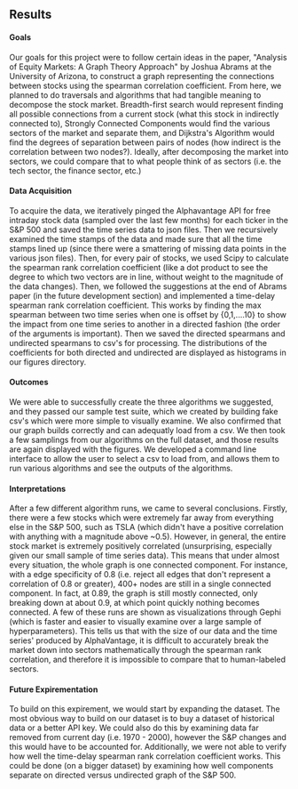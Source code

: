 ## Results

#### Goals

Our goals for this project were to follow certain ideas in the paper, "Analysis of Equity Markets: A Graph Theory Approach" by Joshua Abrams at the University of Arizona, to construct a graph representing the connections between stocks using the spearman correlation coefficient. From here, we planned to do traversals and algorithms that had tangible meaning to decompose the stock market. Breadth-first search would represent finding all possible connections from a current stock (what this stock in indirectly connected to), Strongly Connected Components would find the various sectors of the market and separate them, and Dijkstra's Algorithm would find the degrees of separation between pairs of nodes (how indirect is the correlation between two nodes?). Ideally, after decomposing the market into sectors, we could compare that to what people think of as sectors (i.e. the tech sector, the finance sector, etc.)

#### Data Acquisition

To acquire the data, we iteratively pinged the Alphavantage API for free intraday stock data (sampled over the last few months) for each ticker in the S&P 500 and saved the time series data to json files. Then we recursively examined the time stamps of the data and made sure that all the time stamps lined up (since there were a smattering of missing data points in the various json files). Then, for every pair of stocks, we used Scipy to calculate the spearman rank correlation coefficient (like a dot product to see the degree to which two vectors are in line, without weight to the magnitude of the data changes). Then, we followed the suggestions at the end of Abrams paper (in the future development section) and implemented a time-delay spearman rank correlation coefficient. This works by finding the max spearman between two time series when one is offset by {0,1,....10} to show the impact from one time series to another in a directed fashion (the order of the arguments is important). Then we saved the directed spearmans and undirected spearmans to csv's for processing. The distributions of the coefficients for both directed and undirected are displayed as histograms in our figures directory.

#### Outcomes

We were able to successfully create the three algorithms we suggested, and they passed our sample test suite, which we created by building fake csv's which were more simple to visually examine. We also confirmed that our graph builds correctly and can adequatly load from a csv. We then took a few samplings from our algorithms on the full dataset, and those results are again displayed with the figures. We developed a command line interface to allow the user to select a csv to load from, and allows them to run various algorithms and see the outputs of the algorithms. 

#### Interpretations

After a few different algorithm runs, we came to several conclusions. Firstly, there were a few stocks which were extremely far away from everything else in the S&P 500, such as TSLA (which didn't have a positive correlation with anything with a magnitude above ~0.5). However, in general, the entire stock market is extremely positively correlated (unsurprising, especially given our small sample of time series data). This means that under almost every situation, the whole graph is one connected component. For instance, with a edge specificity of 0.8 (i.e. reject all edges that don't represent a correlation of 0.8 or greater), 400+ nodes are still in a single connected component. In fact, at 0.89, the graph is still mostly connected, only breaking down at about 0.9, at which point quickly nothing becomes connected. A few of these runs are shown as visualizations through Gephi (which is faster and easier to visually examine over a large sample of hyperparameters). This tells us that with the size of our data and the time series' produced by AlphaVantage, it is difficult to accurately break the market down into sectors mathematically through the spearman rank correlation, and therefore it is impossible to compare that to human-labeled sectors.

#### Future Expirementation

To build on this expirement, we would start by expanding the dataset. The most obvious way to build on our dataset is to buy a dataset of historical data or a better API key. We could also do this by examining data far removed from current day (i.e. 1970 - 2000), however the S&P changes and this would have to be accounted for. Additionally, we were not able to verify how well the time-delay spearman rank correlation coefficient works. This could be done (on a bigger dataset) by examining how well components separate on directed versus undirected graph of the S&P 500. 